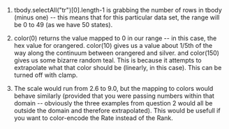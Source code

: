 1. tbody.selectAll("tr")[0].length-1 is grabbing the number of rows in tbody (minus one) -- this means that for this particular data set, the range will be 0 to 49 (as we have 50 states).

2. color(0) returns the value mapped to 0 in our range -- in this case, the hex value for orangered.  color(10) gives us a value about 1/5th of the way along the continuum between orangered and silver.  and color(150) gives us some bizarre random teal.  This is because it attempts to extrapolate what that color should be (linearly, in this case). This can be turned off with clamp.

3. The scale would run from 2.6 to 9.0, but the mapping to colors would behave similarly (provided that you were passing numbers within that domain -- obviously the three examples from question 2 would all be outside the domain and therefore extrapolated).  This would be usefull if you want to color-encode the Rate instead of the Rank.